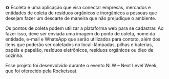 ♻️ Ecoleta é uma aplicação que visa conectar empresas, mercados e entidades de coleta de resíduos orgânicos e inorgânicos a pessoas que desejam fazer um descarte de maneira que não prejudique o ambiente.

Os pontos de coleta podem utilizar a plataforma web para se cadastrar. Ao fazer isso, deve ser enviada uma imagem do ponto de coleta, nome da entidade, e-mail e WhatsApp que serão utilizados para contato, além dos itens que poderão ser coletados no local: lâmpadas, pilhas e baterias, papéis e papelão, resíduos eletrônicos, resíduos orgânicos ou óleo de cozinha.

Esse projeto foi desenvolvido durante o evento NLW – Next Level Week, que foi oferecido pela Rocketseat.
